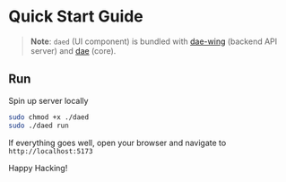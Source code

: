 # Quick Start Guide

> **Note**: `daed` (UI component) is bundled with [dae-wing](https://github.com/daeuniverse/dae-wing) (backend API server) and [dae](https://github.com/daeuniverse/dae) (core).

## Run

Spin up server locally

```bash
sudo chmod +x ./daed
sudo ./daed run
```

If everything goes well, open your browser and navigate to `http://localhost:5173`

Happy Hacking!
